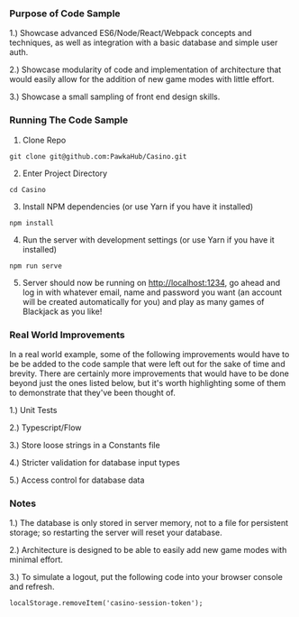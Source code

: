 ### Purpose of Code Sample
1.) Showcase advanced ES6/Node/React/Webpack concepts and techniques, as well as integration with a basic database and simple user auth.

2.) Showcase modularity of code and implementation of architecture that would easily allow for the addition of new game modes with little effort.

3.) Showcase a small sampling of front end design skills.

### Running The Code Sample

1) Clone Repo
```
git clone git@github.com:PawkaHub/Casino.git
```

2) Enter Project Directory
```
cd Casino
```

3) Install NPM dependencies (or use Yarn if you have it installed)
```
npm install
```

4) Run the server with development settings (or use Yarn if you have it installed)
```
npm run serve
```

5) Server should now be running on [http://localhost:1234](http://localhost:1234), go ahead and log in with whatever email, name and password you want (an account will be created automatically for you) and play as many games of Blackjack as you like!

### Real World Improvements
In a real world example, some of the following improvements would have to be be added to the code sample that were left out for the sake of time and brevity. There are certainly more improvements that would have to be done beyond just the ones listed below, but it's worth highlighting some of them to demonstrate that they've been thought of.

1.) Unit Tests

2.) Typescript/Flow

3.) Store loose strings in a Constants file

4.) Stricter validation for database input types

5.) Access control for database data

### Notes
1.) The database is only stored in server memory, not to a file for persistent storage; so restarting the server will reset your database.

2.) Architecture is designed to be able to easily add new game modes with minimal effort.

3.) To simulate a logout, put the following code into your browser console and refresh.

```
localStorage.removeItem('casino-session-token');
```
